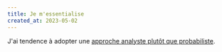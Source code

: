 ```yaml
---
title: Je m'essentialise
created_at: 2023-05-02
---
```


J'ai tendence à adopter une [approche analyste plutôt que probabiliste](https://www.youtube.com/clip/UgkxEf4205Z3VbmyXK9uG2oTc81-ZZmyj99i).
